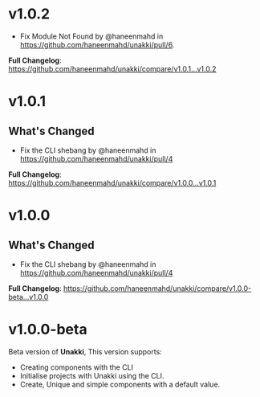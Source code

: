 # v1.0.2
* Fix Module Not Found by @haneenmahd in https://github.com/haneenmahd/unakki/pull/6.

**Full Changelog**: https://github.com/haneenmahd/unakki/compare/v1.0.1...v1.0.2

# v1.0.1
## What's Changed
* Fix the CLI shebang by @haneenmahd in https://github.com/haneenmahd/unakki/pull/4


**Full Changelog**: https://github.com/haneenmahd/unakki/compare/v1.0.0...v1.0.1

# v1.0.0
## What's Changed
* Fix the CLI shebang by @haneenmahd in https://github.com/haneenmahd/unakki/pull/4


**Full Changelog**: https://github.com/haneenmahd/unakki/compare/v1.0.0-beta...v1.0.0

# v1.0.0-beta

Beta version of **Unakki**, This version supports:
- Creating components with the CLI
- Initialise projects with Unakki using the CLI.
- Create, Unique and simple components with a default value.